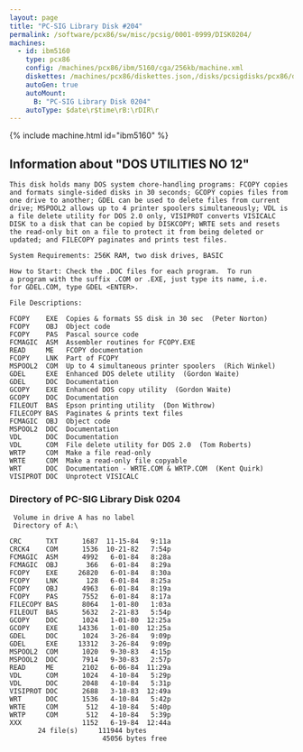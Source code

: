 ```yaml
---
layout: page
title: "PC-SIG Library Disk #204"
permalink: /software/pcx86/sw/misc/pcsig/0001-0999/DISK0204/
machines:
  - id: ibm5160
    type: pcx86
    config: /machines/pcx86/ibm/5160/cga/256kb/machine.xml
    diskettes: /machines/pcx86/diskettes.json,/disks/pcsigdisks/pcx86/diskettes.json
    autoGen: true
    autoMount:
      B: "PC-SIG Library Disk 0204"
    autoType: $date\r$time\rB:\rDIR\r
---
```


{% include machine.html id="ibm5160" %}

## Information about "DOS UTILITIES NO 12"

    This disk holds many DOS system chore-handling programs: FCOPY copies
    and formats single-sided disks in 30 seconds; GCOPY copies files from
    one drive to another; GDEL can be used to delete files from current
    drive; MSPOOL2 allows up to 4 printer spoolers simultaneously; VDL is
    a file delete utility for DOS 2.0 only, VISIPROT converts VISICALC
    DISK to a disk that can be copied by DISKCOPY; WRTE sets and resets
    the read-only bit on a file to protect it from being deleted or
    updated; and FILECOPY paginates and prints test files.
    
    System Requirements: 256K RAM, two disk drives, BASIC
    
    How to Start: Check the .DOC files for each program.  To run
    a program with the suffix .COM or .EXE, just type its name, i.e.
    for GDEL.COM, type GDEL <ENTER>.
    
    File Descriptions:
    
    FCOPY    EXE  Copies & formats SS disk in 30 sec  (Peter Norton)
    FCOPY    OBJ  Object code
    FCOPY    PAS  Pascal source code
    FCMAGIC  ASM  Assembler routines for FCOPY.EXE
    READ     ME   FCOPY documentation
    FCOPY    LNK  Part of FCOPY
    MSPOOL2  COM  Up to 4 simultaneous printer spoolers  (Rich Winkel)
    GDEL     EXE  Enhanced DOS delete utility  (Gordon Waite)
    GDEL     DOC  Documentation
    GCOPY    EXE  Enhanced DOS copy utility  (Gordon Waite)
    GCOPY    DOC  Documentation
    FILEOUT  BAS  Epson printing utility  (Don Withrow)
    FILECOPY BAS  Paginates & prints text files
    FCMAGIC  OBJ  Object code
    MSPOOL2  DOC  Documentation
    VDL      DOC  Documentation
    VDL      COM  File delete utility for DOS 2.0  (Tom Roberts)
    WRTP     COM  Make a file read-only
    WRTE     COM  Make a read-only file copyable
    WRT      DOC  Documentation - WRTE.COM & WRTP.COM  (Kent Quirk)
    VISIPROT DOC  Unprotect VISICALC

### Directory of PC-SIG Library Disk 0204

     Volume in drive A has no label
     Directory of A:\

    CRC      TXT      1687  11-15-84   9:11a
    CRCK4    COM      1536  10-21-82   7:54p
    FCMAGIC  ASM      4992   6-01-84   8:28a
    FCMAGIC  OBJ       366   6-01-84   8:29a
    FCOPY    EXE     26820   6-01-84   8:30a
    FCOPY    LNK       128   6-01-84   8:25a
    FCOPY    OBJ      4963   6-01-84   8:19a
    FCOPY    PAS      7552   6-01-84   8:17a
    FILECOPY BAS      8064   1-01-80   1:03a
    FILEOUT  BAS      5632   2-21-83   5:54p
    GCOPY    DOC      1024   1-01-80  12:25a
    GCOPY    EXE     14336   1-01-80  12:25a
    GDEL     DOC      1024   3-26-84   9:09p
    GDEL     EXE     13312   3-26-84   9:09p
    MSPOOL2  COM      1020   9-30-83   4:15p
    MSPOOL2  DOC      7914   9-30-83   2:57p
    READ     ME       2102   6-06-84  11:29a
    VDL      COM      1024   4-10-84   5:29p
    VDL      DOC      2048   4-10-84   5:31p
    VISIPROT DOC      2688   3-18-83  12:49a
    WRT      DOC      1536   4-10-84   5:42p
    WRTE     COM       512   4-10-84   5:40p
    WRTP     COM       512   4-10-84   5:39p
    XXX               1152   6-19-84  12:44a
           24 file(s)     111944 bytes
                           45056 bytes free
